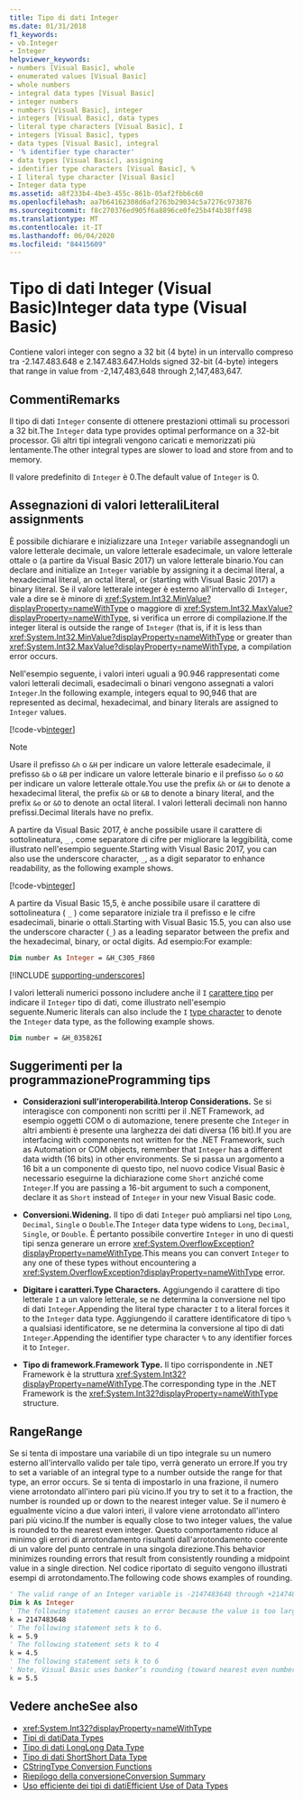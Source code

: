 ```yaml
---
title: Tipo di dati Integer
ms.date: 01/31/2018
f1_keywords:
- vb.Integer
- Integer
helpviewer_keywords:
- numbers [Visual Basic], whole
- enumerated values [Visual Basic]
- whole numbers
- integral data types [Visual Basic]
- integer numbers
- numbers [Visual Basic], integer
- integers [Visual Basic], data types
- literal type characters [Visual Basic], I
- integers [Visual Basic], types
- data types [Visual Basic], integral
- '% identifier type character'
- data types [Visual Basic], assigning
- identifier type characters [Visual Basic], %
- I literal type character [Visual Basic]
- Integer data type
ms.assetid: a8f233b4-4be3-455c-861b-05af2fbb6c60
ms.openlocfilehash: aa7b64162308d6af2763b29034c5a7276c973876
ms.sourcegitcommit: f8c270376ed905f6a8896ce0fe25b4f4b38ff498
ms.translationtype: MT
ms.contentlocale: it-IT
ms.lasthandoff: 06/04/2020
ms.locfileid: "84415609"
---
```

# <a name="integer-data-type-visual-basic"></a><span data-ttu-id="fe653-102">Tipo di dati Integer (Visual Basic)</span><span class="sxs-lookup"><span data-stu-id="fe653-102">Integer data type (Visual Basic)</span></span>

<span data-ttu-id="fe653-103">Contiene valori integer con segno a 32 bit (4 byte) in un intervallo compreso tra -2.147.483.648 e 2.147.483.647.</span><span class="sxs-lookup"><span data-stu-id="fe653-103">Holds signed 32-bit (4-byte) integers that range in value from -2,147,483,648 through 2,147,483,647.</span></span>  
  
## <a name="remarks"></a><span data-ttu-id="fe653-104">Commenti</span><span class="sxs-lookup"><span data-stu-id="fe653-104">Remarks</span></span>

 <span data-ttu-id="fe653-105">Il tipo di dati `Integer` consente di ottenere prestazioni ottimali su processori a 32 bit.</span><span class="sxs-lookup"><span data-stu-id="fe653-105">The `Integer` data type provides optimal performance on a 32-bit processor.</span></span> <span data-ttu-id="fe653-106">Gli altri tipi integrali vengono caricati e memorizzati più lentamente.</span><span class="sxs-lookup"><span data-stu-id="fe653-106">The other integral types are slower to load and store from and to memory.</span></span>  
  
 <span data-ttu-id="fe653-107">Il valore predefinito di `Integer` è 0.</span><span class="sxs-lookup"><span data-stu-id="fe653-107">The default value of `Integer` is 0.</span></span>  

## <a name="literal-assignments"></a><span data-ttu-id="fe653-108">Assegnazioni di valori letterali</span><span class="sxs-lookup"><span data-stu-id="fe653-108">Literal assignments</span></span>

<span data-ttu-id="fe653-109">È possibile dichiarare e inizializzare una `Integer` variabile assegnandogli un valore letterale decimale, un valore letterale esadecimale, un valore letterale ottale o (a partire da Visual Basic 2017) un valore letterale binario.</span><span class="sxs-lookup"><span data-stu-id="fe653-109">You can declare and initialize an `Integer` variable by assigning it a decimal literal, a hexadecimal literal, an octal literal, or (starting with Visual Basic 2017) a binary literal.</span></span> <span data-ttu-id="fe653-110">Se il valore letterale integer è esterno all'intervallo di `Integer`, vale a dire se è minore di <xref:System.Int32.MinValue?displayProperty=nameWithType> o maggiore di <xref:System.Int32.MaxValue?displayProperty=nameWithType>, si verifica un errore di compilazione.</span><span class="sxs-lookup"><span data-stu-id="fe653-110">If the integer literal is outside the range of `Integer` (that is, if it is less than <xref:System.Int32.MinValue?displayProperty=nameWithType> or greater than <xref:System.Int32.MaxValue?displayProperty=nameWithType>, a compilation error occurs.</span></span>

<span data-ttu-id="fe653-111">Nell'esempio seguente, i valori interi uguali a 90.946 rappresentati come valori letterali decimali, esadecimali o binari vengono assegnati a valori `Integer`.</span><span class="sxs-lookup"><span data-stu-id="fe653-111">In the following example, integers equal to 90,946 that are represented as decimal, hexadecimal, and binary literals are assigned to `Integer` values.</span></span>

[!code-vb[integer](../../../../samples/snippets/visualbasic/language-reference/data-types/numeric-literals.vb#Int)]  

> [!NOTE]
> <span data-ttu-id="fe653-112">Usare il prefisso `&h` o `&H` per indicare un valore letterale esadecimale, il prefisso `&b` o `&B` per indicare un valore letterale binario e il prefisso `&o` o `&O` per indicare un valore letterale ottale.</span><span class="sxs-lookup"><span data-stu-id="fe653-112">You use the prefix `&h` or `&H` to denote a hexadecimal literal, the prefix `&b` or `&B` to denote a binary literal, and the prefix `&o` or `&O` to denote an octal literal.</span></span> <span data-ttu-id="fe653-113">I valori letterali decimali non hanno prefissi.</span><span class="sxs-lookup"><span data-stu-id="fe653-113">Decimal literals have no prefix.</span></span>

<span data-ttu-id="fe653-114">A partire da Visual Basic 2017, è anche possibile usare il carattere di sottolineatura, `_` , come separatore di cifre per migliorare la leggibilità, come illustrato nell'esempio seguente.</span><span class="sxs-lookup"><span data-stu-id="fe653-114">Starting with Visual Basic 2017, you can also use the underscore character, `_`, as a digit separator to enhance readability, as the following example shows.</span></span>

[!code-vb[integer](../../../../samples/snippets/visualbasic/language-reference/data-types/numeric-literals.vb#IntS)]  

<span data-ttu-id="fe653-115">A partire da Visual Basic 15,5, è anche possibile usare il carattere di sottolineatura ( `_` ) come separatore iniziale tra il prefisso e le cifre esadecimali, binarie o ottali.</span><span class="sxs-lookup"><span data-stu-id="fe653-115">Starting with Visual Basic 15.5, you can also use the underscore character (`_`) as a leading separator between the prefix and the hexadecimal, binary, or octal digits.</span></span> <span data-ttu-id="fe653-116">Ad esempio:</span><span class="sxs-lookup"><span data-stu-id="fe653-116">For example:</span></span>

```vb
Dim number As Integer = &H_C305_F860
```

[!INCLUDE [supporting-underscores](../../../../includes/vb-separator-langversion.md)]

<span data-ttu-id="fe653-117">I valori letterali numerici possono includere anche il `I` [carattere tipo](../../programming-guide/language-features/data-types/type-characters.md) per indicare il `Integer` tipo di dati, come illustrato nell'esempio seguente.</span><span class="sxs-lookup"><span data-stu-id="fe653-117">Numeric literals can also include the `I` [type character](../../programming-guide/language-features/data-types/type-characters.md) to denote the `Integer` data type, as the following example shows.</span></span>

```vb
Dim number = &H_035826I
```

## <a name="programming-tips"></a><span data-ttu-id="fe653-118">Suggerimenti per la programmazione</span><span class="sxs-lookup"><span data-stu-id="fe653-118">Programming tips</span></span>

- <span data-ttu-id="fe653-119">**Considerazioni sull'interoperabilità.**</span><span class="sxs-lookup"><span data-stu-id="fe653-119">**Interop Considerations.**</span></span> <span data-ttu-id="fe653-120">Se si interagisce con componenti non scritti per il .NET Framework, ad esempio oggetti COM o di automazione, tenere presente che `Integer` in altri ambienti è presente una larghezza dei dati diversa (16 bit).</span><span class="sxs-lookup"><span data-stu-id="fe653-120">If you are interfacing with components not written for the .NET Framework, such as Automation or COM objects, remember that `Integer` has a different data width (16 bits) in other environments.</span></span> <span data-ttu-id="fe653-121">Se si passa un argomento a 16 bit a un componente di questo tipo, nel nuovo codice Visual Basic è necessario eseguirne la dichiarazione come `Short` anziché come `Integer`.</span><span class="sxs-lookup"><span data-stu-id="fe653-121">If you are passing a 16-bit argument to such a component, declare it as `Short` instead of `Integer` in your new Visual Basic code.</span></span>  
  
- <span data-ttu-id="fe653-122">**Conversioni.**</span><span class="sxs-lookup"><span data-stu-id="fe653-122">**Widening.**</span></span> <span data-ttu-id="fe653-123">Il tipo di dati `Integer` può ampliarsi nel tipo `Long`, `Decimal`, `Single` o `Double`.</span><span class="sxs-lookup"><span data-stu-id="fe653-123">The `Integer` data type widens to `Long`, `Decimal`, `Single`, or `Double`.</span></span> <span data-ttu-id="fe653-124">È pertanto possibile convertire `Integer` in uno di questi tipi senza generare un errore <xref:System.OverflowException?displayProperty=nameWithType>.</span><span class="sxs-lookup"><span data-stu-id="fe653-124">This means you can convert `Integer` to any one of these types without encountering a <xref:System.OverflowException?displayProperty=nameWithType> error.</span></span>  
  
- <span data-ttu-id="fe653-125">**Digitare i caratteri.**</span><span class="sxs-lookup"><span data-stu-id="fe653-125">**Type Characters.**</span></span> <span data-ttu-id="fe653-126">Aggiungendo il carattere di tipo letterale `I` a un valore letterale, se ne determina la conversione nel tipo di dati `Integer`.</span><span class="sxs-lookup"><span data-stu-id="fe653-126">Appending the literal type character `I` to a literal forces it to the `Integer` data type.</span></span> <span data-ttu-id="fe653-127">Aggiungendo il carattere identificatore di tipo `%` a qualsiasi identificatore, se ne determina la conversione al tipo di dati `Integer`.</span><span class="sxs-lookup"><span data-stu-id="fe653-127">Appending the identifier type character `%` to any identifier forces it to `Integer`.</span></span>  
  
- <span data-ttu-id="fe653-128">**Tipo di framework.**</span><span class="sxs-lookup"><span data-stu-id="fe653-128">**Framework Type.**</span></span> <span data-ttu-id="fe653-129">Il tipo corrispondente in .NET Framework è la struttura <xref:System.Int32?displayProperty=nameWithType>.</span><span class="sxs-lookup"><span data-stu-id="fe653-129">The corresponding type in the .NET Framework is the <xref:System.Int32?displayProperty=nameWithType> structure.</span></span>  
  
## <a name="range"></a><span data-ttu-id="fe653-130">Range</span><span class="sxs-lookup"><span data-stu-id="fe653-130">Range</span></span>

<span data-ttu-id="fe653-131">Se si tenta di impostare una variabile di un tipo integrale su un numero esterno all'intervallo valido per tale tipo, verrà generato un errore.</span><span class="sxs-lookup"><span data-stu-id="fe653-131">If you try to set a variable of an integral type to a number outside the range for that type, an error occurs.</span></span> <span data-ttu-id="fe653-132">Se si tenta di impostarlo in una frazione, il numero viene arrotondato all'intero pari più vicino.</span><span class="sxs-lookup"><span data-stu-id="fe653-132">If you try to set it to a fraction, the number is rounded up or down to the nearest integer value.</span></span> <span data-ttu-id="fe653-133">Se il numero è egualmente vicino a due valori interi, il valore viene arrotondato all'intero pari più vicino.</span><span class="sxs-lookup"><span data-stu-id="fe653-133">If the number is equally close to two integer values, the value is rounded to the nearest even integer.</span></span> <span data-ttu-id="fe653-134">Questo comportamento riduce al minimo gli errori di arrotondamento risultanti dall'arrotondamento coerente di un valore del punto centrale in una singola direzione.</span><span class="sxs-lookup"><span data-stu-id="fe653-134">This behavior minimizes rounding errors that result from consistently rounding a midpoint value in a single direction.</span></span> <span data-ttu-id="fe653-135">Nel codice riportato di seguito vengono illustrati esempi di arrotondamento.</span><span class="sxs-lookup"><span data-stu-id="fe653-135">The following code shows examples of rounding.</span></span>  

```vb  
' The valid range of an Integer variable is -2147483648 through +2147483647.  
Dim k As Integer  
' The following statement causes an error because the value is too large.  
k = 2147483648  
' The following statement sets k to 6.  
k = 5.9  
' The following statement sets k to 4  
k = 4.5  
' The following statement sets k to 6  
' Note, Visual Basic uses banker’s rounding (toward nearest even number)  
k = 5.5  
```

## <a name="see-also"></a><span data-ttu-id="fe653-136">Vedere anche</span><span class="sxs-lookup"><span data-stu-id="fe653-136">See also</span></span>

- <xref:System.Int32?displayProperty=nameWithType>
- [<span data-ttu-id="fe653-137">Tipi di dati</span><span class="sxs-lookup"><span data-stu-id="fe653-137">Data Types</span></span>](index.md)
- [<span data-ttu-id="fe653-138">Tipo di dati Long</span><span class="sxs-lookup"><span data-stu-id="fe653-138">Long Data Type</span></span>](long-data-type.md)
- [<span data-ttu-id="fe653-139">Tipo di dati Short</span><span class="sxs-lookup"><span data-stu-id="fe653-139">Short Data Type</span></span>](short-data-type.md)
- [<span data-ttu-id="fe653-140">CString</span><span class="sxs-lookup"><span data-stu-id="fe653-140">Type Conversion Functions</span></span>](../functions/type-conversion-functions.md)
- [<span data-ttu-id="fe653-141">Riepilogo della conversione</span><span class="sxs-lookup"><span data-stu-id="fe653-141">Conversion Summary</span></span>](../keywords/conversion-summary.md)
- [<span data-ttu-id="fe653-142">Uso efficiente dei tipi di dati</span><span class="sxs-lookup"><span data-stu-id="fe653-142">Efficient Use of Data Types</span></span>](../../programming-guide/language-features/data-types/efficient-use-of-data-types.md)
